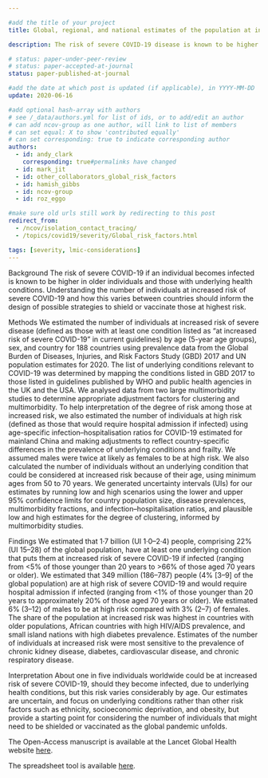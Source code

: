 ```yaml
---

#add the title of your project
title: Global, regional, and national estimates of the population at increased risk of severe COVID-19 due to underlying health conditions in 2020: a modelling study

description: The risk of severe COVID-19 disease is known to be higher in older individuals and those with underlying health conditions. Understanding the number of individuals at increased risk of severe COVID-19 illness, and how this varies between countries is needed to inform the design of possible strategies to shield those at highest risk. We evaluated the global prevalence of underlying conditions associated with severe COVID-19 disease.

# status: paper-under-peer-review
# status: paper-accepted-at-journal
status: paper-published-at-journal

#add the date at which post is updated (if applicable), in YYYY-MM-DD
update: 2020-06-16

#add optional hash-array with authors
# see /_data/authors.yml for list of ids, or to add/edit an author
# can add ncov-group as one author, will link to list of members
# can set equal: X to show 'contributed equally'
# can set corresponding: true to indicate corresponding author
authors:
  - id: andy_clark
    corresponding: true#permalinks have changed
  - id: mark_jit
  - id: other_collaborators_global_risk_factors
  - id: hamish_gibbs
  - id: ncov-group
  - id: roz_eggo

#make sure old urls still work by redirecting to this post
redirect_from:
  - /ncov/isolation_contact_tracing/
  - /topics/covid19/severity/Global_risk_factors.html

tags: [severity, lmic-considerations]
---
```


Background
The risk of severe COVID-19 if an individual becomes infected is known to be higher in older individuals and those with underlying health conditions. Understanding the number of individuals at increased risk of severe COVID-19 and how this varies between countries should inform the design of possible strategies to shield or vaccinate those at highest risk.

Methods
We estimated the number of individuals at increased risk of severe disease (defined as those with at least one condition listed as “at increased risk of severe COVID-19” in current guidelines) by age (5-year age groups), sex, and country for 188 countries using prevalence data from the Global Burden of Diseases, Injuries, and Risk Factors Study (GBD) 2017 and UN population estimates for 2020. The list of underlying conditions relevant to COVID-19 was determined by mapping the conditions listed in GBD 2017 to those listed in guidelines published by WHO and public health agencies in the UK and the USA. We analysed data from two large multimorbidity studies to determine appropriate adjustment factors for clustering and multimorbidity. To help interpretation of the degree of risk among those at increased risk, we also estimated the number of individuals at high risk (defined as those that would require hospital admission if infected) using age-specific infection–hospitalisation ratios for COVID-19 estimated for mainland China and making adjustments to reflect country-specific differences in the prevalence of underlying conditions and frailty. We assumed males were twice at likely as females to be at high risk. We also calculated the number of individuals without an underlying condition that could be considered at increased risk because of their age, using minimum ages from 50 to 70 years. We generated uncertainty intervals (UIs) for our estimates by running low and high scenarios using the lower and upper 95% confidence limits for country population size, disease prevalences, multimorbidity fractions, and infection–hospitalisation ratios, and plausible low and high estimates for the degree of clustering, informed by multimorbidity studies.

Findings
We estimated that 1·7 billion (UI 1·0–2·4) people, comprising 22% (UI 15–28) of the global population, have at least one underlying condition that puts them at increased risk of severe COVID-19 if infected (ranging from <5% of those younger than 20 years to >66% of those aged 70 years or older). We estimated that 349 million (186–787) people (4% [3–9] of the global population) are at high risk of severe COVID-19 and would require hospital admission if infected (ranging from <1% of those younger than 20 years to approximately 20% of those aged 70 years or older). We estimated 6% (3–12) of males to be at high risk compared with 3% (2–7) of females. The share of the population at increased risk was highest in countries with older populations, African countries with high HIV/AIDS prevalence, and small island nations with high diabetes prevalence. Estimates of the number of individuals at increased risk were most sensitive to the prevalence of chronic kidney disease, diabetes, cardiovascular disease, and chronic respiratory disease.

Interpretation
About one in five individuals worldwide could be at increased risk of severe COVID-19, should they become infected, due to underlying health conditions, but this risk varies considerably by age. Our estimates are uncertain, and focus on underlying conditions rather than other risk factors such as ethnicity, socioeconomic deprivation, and obesity, but provide a starting point for considering the number of individuals that might need to be shielded or vaccinated as the global pandemic unfolds.


The Open-Access manuscript is available at the Lancet Global Health website [here](https://www.thelancet.com/journals/langlo/article/PIIS2214-109X(20)30264-3/fulltext).

The spreadsheet tool is available [here](https://www.dropbox.com/s/t38koure6qn19lp/Covid-19%20analysis%20v1.50%20release.xlsb?dl=0).


